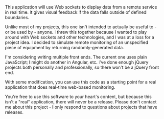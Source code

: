 This application will use Web sockets to display data from a remote service in real time.  It gives visual feedback if the data falls outside of defined boundaries.

Unlike most of my projects, this one isn't intended to actually be useful to - or be used by - anyone.  I threw this together because I wanted to play around with Web sockets and other technologies, and I was at a loss for a project idea.  I decided to simulate remote monitoring of an unspecified piece of equipment by returning randomly-generated data.

I'm considering writing multiple front ends.  The current one uses plain JavaScript; I might do another in Angular, etc.  I've done enough jQuery projects both personally and professionally, so there won't be a jQuery front end.

With some modification, you can use this code as a starting point for a real application that does real-time web-based monitoring.

You're free to use this software to your heart's content, but because this isn't a "real" application, there will never be a release.  Please don't contact me about this project - I only respond to questions about projects that have releases.
